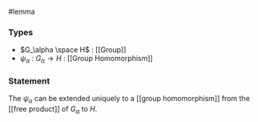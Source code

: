 #lemma
### Types
- $G_\alpha \space H$ : [[Group]]  
- $\psi_\alpha$ : $G_\alpha \to H$ : [[Group Homomorphism]]
### Statement
The $\psi_\alpha$ can be extended uniquely to a [[group homomorphism]] from the [[free product]] of $G_\alpha$ to $H$. 